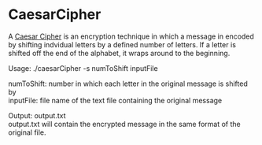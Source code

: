 CaesarCipher
============

A [Caesar Cipher](https://en.wikipedia.org/wiki/Caesar_cipher) is an encryption technique in which a message in encoded by shifting indvidual letters by a defined number of letters.
If a letter is shifted off the end of the alphabet, it wraps around to the beginning.

Usage: ./caesarCipher -s numToShift inputFile

numToShift: number in which each letter in the original message is shifted by  
inputFile: file name of the text file containing the original message

Output: output.txt  
output.txt will contain the encrypted message in the same format of the original file.